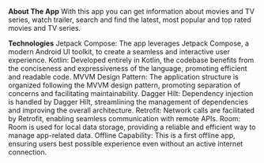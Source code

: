 **About The App**
With this app you can get information about movies and TV series, watch trailer, search and find the latest, most popular and top rated movies and TV series.

**Technologies**
Jetpack Compose: The app leverages Jetpack Compose, a modern Android UI toolkit, to create a seamless and interactive user experience.
Kotlin: Developed entirely in Kotlin, the codebase benefits from the conciseness and expressiveness of the language, promoting efficient and readable code.
MVVM Design Pattern: The application structure is organized following the MVVM design pattern, promoting separation of concerns and facilitating maintainability.
Dagger Hilt: Dependency injection is handled by Dagger Hilt, streamlining the management of dependencies and improving the overall architecture.
Retrofit: Network calls are facilitated by Retrofit, enabling seamless communication with remote APIs.
Room: Room is used for local data storage, providing a reliable and efficient way to manage app-related data.
Offline Capability: This is a first offline app, ensuring users best possible experience even without an active internet connection.
